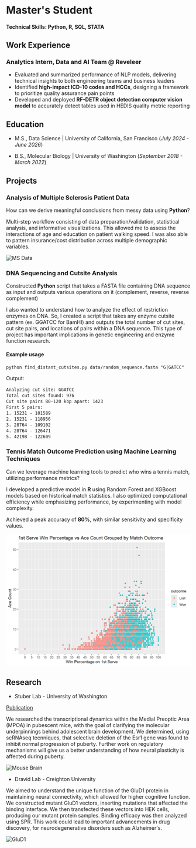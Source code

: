 # Master's Student 

#### Technical Skills: Python, R, SQL, STATA

## Work Experience
### Analytics Intern, Data and AI Team @ Reveleer
- Evaluated and summarized performance of NLP models, delivering technical insights to both engineering teams and business leaders
- Identified **high-impact ICD-10 codes and HCCs**, designing a framework to prioritize quality assurance pain points
- Developed and deployed **RF-DETR object detection computer vision model** to accurately detect tables used in HEDIS quality metric reporting


## Education
- M.S., Data Science | University of California, San Francisco (_July 2024 - June 2026_)

- B.S., Molecular Biology | University of Washington (_September 2018 - March 2022_)

## Projects
### Analysis of Multiple Sclerosis Patient Data

How can we derive meaningful conclusions from messy data using **Python**?

Multi-step workflow consisting of data preparation/validation, statistical analysis, and informative visualizations. This allowed me to assess the interactions of age and education on patient walking speed. I was also able to pattern insurance/cost distribution across multiple demographic variables.

![MS Data](/Images/pairplot.png)

### DNA Sequencing and Cutsite Analysis

Constructed **Python** script that takes a FASTA file containing DNA sequence as input and outputs various operations on it (complement, reverse, reverse complement)

I also wanted to understand how to analyze the effect of restriction enzymes on DNA. So, I created a script that takes any enzyme cutsite pattern (ex. GGATCC for BamHI) and outputs the total number of cut sites, cut site pairs, and locations of pairs within a DNA sequence. This type of project has important implications in genetic engineering and enzyme function research.

#### Example usage
`````
python find_distant_cutsites.py data/random_sequence.fasta "G|GATCC"
`````

Output:
`````
Analyzing cut site: GGATCC
Total cut sites found: 976
Cut site pairs 80-120 kbp apart: 1423
First 5 pairs:
1. 15231 - 101589
2. 15231 - 118956
3. 28764 - 109102
4. 28764 - 126471
5. 42198 - 122609
`````
### Tennis Match Outcome Prediction using Machine Learning Techniques

Can we leverage machine learning tools to predict who wins a tennis match, utilizing performance metrics?

I developed a predictive model in **R** using Random Forest and XGBoost models based on historical match statistics. I also optimized computational efficiency while emphasizing performance, by experimenting with model complexity.

Achieved a peak accuracy of **80%**, with similar sensitivity and specificity values.

![Tennis Data](/Tennis_Predictions/images/1st_ace_scatter.png)

## Research

- Stuber Lab - University of Washington

[Publication](https://www.biorxiv.org/content/10.1101/2021.09.02.458782v1)

We researched the transcriptional dynamics within the Medial Preoptic Area (MPOA) in pubescent mice, with the goal of clarifying the molecular underpinnings behind adolescent brain development. We determined, using scRNAseq tecnniques, that selective deletion of the Esr1 gene was found to inhibit normal progression of puberty. Further work on regulatory mechanisms will give us a better understanding of how neural plasticity is affected during puberty.

![Mouse Brain](/Images/Mouse-Fox3-NFL-small.png)

- Dravid Lab - Creighton University

We aimed to understand the unique function of the GluD1 protein in maintaining neural connectivity, which allowed for higher cognitive function. We constructed mutant GluD1 vectors, inserting mutations that affected the binding interface. We then transfected these vectors into HEK cells, producing our mutant protein samples. Binding efficacy was then analyzed using SPR. This work could lead to important advancements in drug discovery, for neurodegenerative disorders such as Alzheimer's.

![GluD1](/Images/interface.jpg)

